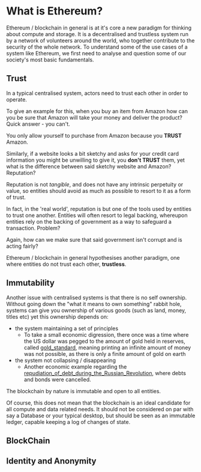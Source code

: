 # What is Ethereum?

Ethereum / blockchain in general is at it's core a new paradigm for thinking about compute and storage. It is a decentralised and trustless system run by a network of volunteers around the world, who together contribute to the security of the whole network. To understand some of the use cases of a system like Ethereum, we first need to analyse and question some of our society's most basic fundamentals.


## Trust
In a typical centralised system, actors need to trust each other in order to operate.

To give an example for this, when you buy an item from Amazon how can you be sure that Amazon will take your money and deliver the product? Quick answer - you can't.

You only allow yourself to purchase from Amazon because you **TRUST** Amazon.

Similarly, if a website looks a bit sketchy and asks for your credit card information you might be unwilling to give it, you **don't TRUST** them, yet what is the difference between said sketchy website and Amazon? Reputation?

Reputation is not _tangible_, and does not have any intrinsic perpetuity or value, so entities should avoid as much as possible to resort to it as a form of trust.

In fact, in the 'real world', reputation is but one of the tools used by entities to trust one another.
Entities will often resort to legal backing, whereupon entities rely on the backing of government as a way to safeguard a transaction. Problem?

Again, how can we make sure that said government isn't corrupt and is acting fairly?

Ethereum / blockchain in general hypothesises another paradigm, one where entities do not trust each other, **trustless**.


## Immutability
Another issue with centralised systems is that there is no self ownership.
Without going down the "what it means to own something" rabbit hole, systems can give you ownership of various goods (such as land, money, titles etc) yet this ownership depends on:
 - the system maintaining a set of principles
   - To take a small economic digression, there once was a time where the US dollar was pegged to the amount of gold held in reserves, called [gold_standard](https://en.wikipedia.org/wiki/Gold_standard), meaning printing an infinite amount of money was not possible, as there is only a finite amount of gold on earth
 - the system not collapsing / disappearing
   - Another economic example regarding the [repudiation_of_debt_during_the_Russian_Revolution](https://en.wikipedia.org/wiki/Repudiation_of_debt_at_the_Russian_Revolution), where debts and bonds were cancelled.

The blockchain by nature is immutable and open to all entities.

Of course, this does not mean that the blockchain is an ideal candidate for all compute and data related needs.
It should not be considered on par with say a Database or your typical desktop, but should be seen as an immutable ledger, capable keeping a log of changes of state.

## BlockChain



## Identity and Anonymity

